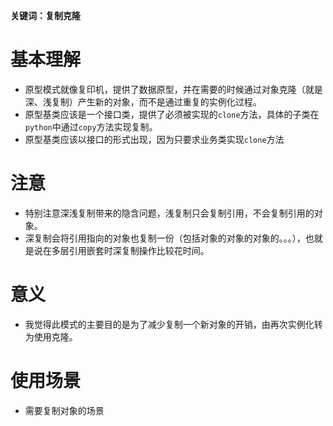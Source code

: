 **关键词：复制克隆**

# 基本理解
* 原型模式就像复印机，提供了数据原型，并在需要的时候通过对象克隆（就是深、浅复制）产生新的对象，而不是通过重复的实例化过程。
* 原型基类应该是一个接口类，提供了必须被实现的`clone`方法，具体的子类在`python`中通过`copy`方法实现复制。
* 原型基类应该以接口的形式出现，因为只要求业务类实现`clone`方法

# 注意
* 特别注意深浅复制带来的隐含问题，浅复制只会复制引用，不会复制引用的对象。
* 深复制会将引用指向的对象也复制一份（包括对象的对象的对象的。。。），也就是说在多层引用嵌套时深复制操作比较花时间。

# 意义
* 我觉得此模式的主要目的是为了减少复制一个新对象的开销，由再次实例化转为使用克隆。

# 使用场景
* 需要复制对象的场景
